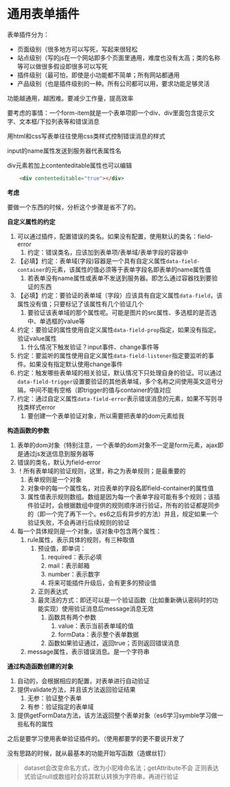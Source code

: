 # 通用表单插件

表单插件分为：
- 页面级别（很多地方可以写死，写起来很轻松
- 站点级别（写的js在一个网站即多个页面里通用，难度也没有太高；类的名称等可以做很多假设即很多可以写死
- 插件级别（最可怕，即使是小功能都不简单；所有网站都通用
- 产品级别（也是插件级别的一种。所有公司都可以用，要求功能足够灵活

功能越通用，越困难。要减少工作量，提高效率

要考虑的事情：一个form-item就是一个表单项即一个div、div里面包含提示文字、文本框/下拉列表等和错误消息

用html和css写表单往往使用css类样式控制错误消息的样式

input的name属性发送到服务器代表属性名

div元素若加上contenteditable属性也可以编辑
```html
    <div contenteditable="true"></div>
```

**考虑**

要做一个东西的时候，分析这个步骤是省不了的。

**自定义属性的约定**

1. 可以通过插件，配置错误的类名。如果没有配置，使用默认的类名：field-error
   1. 约定：错误类名，应该加到表单项/表单域/表单字段的容器中
2. 【必填】约定：表单域(字段)容器是一个具有自定义属性```data-field-container```的元素，该属性的值必须等于表单字段名即表单的name属性值
   1. 若表单没有name属性或表单不发送到服务器。即怎么通过容器找到要验证的东西
3. 【必填】约定：要验证的表单域（字段）应该具有自定义属性```data-field```，该属性没有值；只要标记了该属性有几个验证几个
   1. 要验证该表单域的那个属性呢。可能是图片的src属性、多选框的是否选中、单选框的value等
4. 约定：要验证的属性使用自定义属性```data-field-prop```指定，如果没有指定。验证value属性
   1. 什么情况下触发验证？input事件、change事件等
5. 约定：要监听的属性使用自定义属性```data-field-listener```指定要监听的事件。如果没有指定默认使用change事件
6. 约定：触发哪些表单域的相关验证，默认情况下只处理自身的验证。可以通过```data-field-trigger```设置要验证的其他表单域，多个名称之间使用英文逗号分隔，中间不能有空格（即trigger的值与container的值对应
7. 约定：通过自定义属性```data-field-error```表示错误消息的元素，如果不写则寻找类样式error
   1. 要创建一个表单验证对象，所以需要把表单的dom元素给我

**构造函数的参数**

1. 表单的dom对象（特别注意，一个表单的dom对象不一定是form元素，ajax即是通过js发送信息到服务器等
2. 错误的类名，默认为field-error
3. ！所有表单域的验证规则，这里，称之为表单规则；是最重要的
   1. 表单规则是一个对象
   2. 对象中的每一个属性名，对应表单的字段名即field-container的属性值
   3. 属性值表示规则数组。数组是因为每一个表单字段可能有多个规则；该插件验证时，会根据数组中提供的规则顺序进行验证，所有的验证都是同步的（即一个完了再下一个。es6之后有异步的方法）并且，规定如果一个验证失败，不会再进行后续规则的验证
4. 每一个具体规则是一个对象，该对象中包含两个属性：
   1. rule属性，表示具体的规则，有三种取值
      1. 预设值，即单词：
         1. required：表示必填
         2. mail：表示邮箱
         3. number：表示数字
         4. 将来可能插件升级后，会有更多的预设值
      2. 正则表达式
      3. 最灵活的方式：即还可以是一个验证函数（比如重新确认密码时的功能实现）使用验证消息后message消息无效
         1. 函数具有两个参数
            1. value：表示当前表单域的值
            2. formData：表示整个表单数据
         2. 函数如果验证通过，返回true；否则返回错误消息
   2. message属性，表示错误消息。是一个字符串

**通过构造函数创建的对象**

1. 自动的，会根据相应的配置，对表单进行自动验证
2. 提供validate方法，并且该方法返回验证结果
   1. 无参：验证整个表单
   2. 有参：验证指定的表单域
3. 提供getFormData方法，该方法返回整个表单对象（es6学习symble学习做一些私有的属性

之后是要学习使用表单验证插件的。（使用都要学的更不要说开发了

没有思路的时候，就从最基本的功能开始写函数（造螺丝钉）

> dataset会改变命名方式，改为小驼峰命名法；getAttribute不会
> 正则表达式验证null或数组时会将其默认转换为字符串，再进行验证